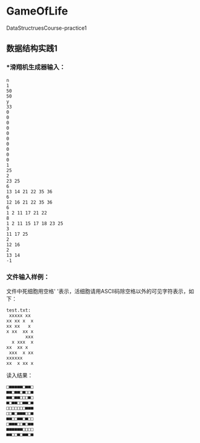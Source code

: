 # GameOfLife
DataStructruesCourse-practice1

## 数据结构实践1



### *滑翔机生成器输入：

```
n
1
50
50
y
33
0
0
0
0
0
0
0
0
0
0
1
25
2
23 25
6
13 14 21 22 35 36
6
12 16 21 22 35 36
6
1 2 11 17 21 22
8
1 2 11 15 17 18 23 25
3
11 17 25
2
12 16
2
13 14
-1
```

### 文件输入样例：

文件中死细胞用空格' '表示，活细胞请用ASCII码除空格以外的可见字符表示，如下：

```
test.txt:
 xxxxx xx 
xx xx x  x
xx xx   x 
x xx  xx x
       xxx
  x xxx  x
xx  xx x  
 xxx  x xx
xxxxxx    
xx  x xx x
```

读入结果：

```
□■■■■■□■■□
■■□■■□■□□■
■■□■■□□□■□
■□■■□□■■□■
□□□□□□□■■■
□□■□■■■□□■
■■□□■■□■□□
□■■■□□■□■■
■■■■■■□□□□
■■□□■□■■□■
```
